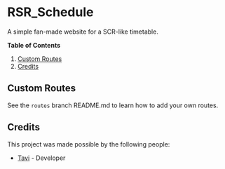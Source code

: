# RSR_Schedule
A simple fan-made website for a SCR-like timetable.

**Table of Contents**
1. [Custom Routes](#custom-routes)
2. [Credits](#credits)

## Custom Routes ##
See the `routes` branch README.md to learn how to add your own routes.

## Credits ##
This project was made possible by the following people:
- [Tavi](https://github.com/Coder-Tavi) - Developer
